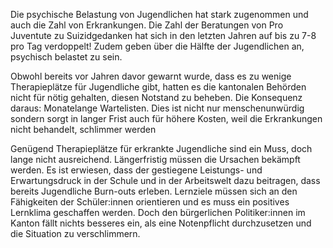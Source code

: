 Die psychische Belastung von Jugendlichen hat stark zugenommen und auch die Zahl von Erkrankungen. Die Zahl der Beratungen von Pro Juventute zu Suizidgedanken hat sich in den letzten Jahren auf bis zu 7-8 pro Tag verdoppelt! Zudem geben über die Hälfte der Jugendlichen an, psychisch belastet zu sein.

Obwohl bereits vor Jahren davor gewarnt wurde, dass es zu wenige Therapieplätze für Jugendliche gibt, hatten es die kantonalen Behörden nicht für nötig gehalten, diesen Notstand zu beheben. Die Konsequenz daraus: Monatelange Wartelisten. Dies ist nicht nur menschenunwürdig sondern sorgt in langer Frist auch für höhere Kosten, weil die Erkrankungen nicht behandelt, schlimmer werden

Genügend Therapieplätze für erkrankte Jugendliche sind ein Muss, doch lange nicht ausreichend. Längerfristig müssen die Ursachen bekämpft werden. Es ist erwiesen, dass der gestiegene Leistungs- und Erwartungsdruck in der Schule und in der Arbeitswelt dazu beitragen, dass bereits Jugendliche Burn-outs erleben. Lernziele müssen sich an den Fähigkeiten der Schüler:innen orientieren und es muss ein positives Lernklima geschaffen werden. Doch den bürgerlichen Politiker:innen im Kanton fällt nichts besseres ein, als eine Notenpflicht durchzusetzen und die Situation zu verschlimmern.
